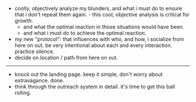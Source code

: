 - coolly, objectively analyze my blunders, and what i must do to ensure that i don't repeat them again. - this cool, objective analysis is critical for growth.
	- and what the optimal reaction in those situations would have been.
	- and what i must do to achieve the optimal reaction.
- my new "protocol": that influences with who, and how, i socialize from here on out. be very intentional about each and every interaction. practice silence.
- decide on location / path from here on out.

---

- knock out the landing page. keep it simple, don't worry about extravagance. done.
- think through the outreach system in detail. it's time to get this ball rolling.